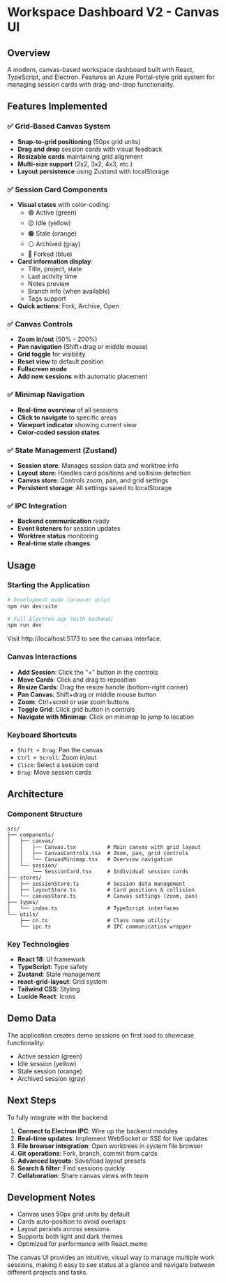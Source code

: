 # Workspace Dashboard V2 - Canvas UI

## Overview

A modern, canvas-based workspace dashboard built with React, TypeScript, and Electron. Features an Azure Portal-style grid system for managing session cards with drag-and-drop functionality.

## Features Implemented

### ✅ Grid-Based Canvas System
- **Snap-to-grid positioning** (50px grid units)
- **Drag and drop** session cards with visual feedback
- **Resizable cards** maintaining grid alignment
- **Multi-size support** (2x2, 3x2, 4x3, etc.)
- **Layout persistence** using Zustand with localStorage

### ✅ Session Card Components
- **Visual states** with color-coding:
  - 🟢 Active (green)
  - 🟡 Idle (yellow)
  - 🟠 Stale (orange)
  - ⚪ Archived (gray)
  - 🔵 Forked (blue)
- **Card information display**:
  - Title, project, state
  - Last activity time
  - Notes preview
  - Branch info (when available)
  - Tags support
- **Quick actions**: Fork, Archive, Open

### ✅ Canvas Controls
- **Zoom in/out** (50% - 200%)
- **Pan navigation** (Shift+drag or middle mouse)
- **Grid toggle** for visibility
- **Reset view** to default position
- **Fullscreen mode**
- **Add new sessions** with automatic placement

### ✅ Minimap Navigation
- **Real-time overview** of all sessions
- **Click to navigate** to specific areas
- **Viewport indicator** showing current view
- **Color-coded session states**

### ✅ State Management (Zustand)
- **Session store**: Manages session data and worktree info
- **Layout store**: Handles card positions and collision detection
- **Canvas store**: Controls zoom, pan, and grid settings
- **Persistent storage**: All settings saved to localStorage

### ✅ IPC Integration
- **Backend communication** ready
- **Event listeners** for session updates
- **Worktree status** monitoring
- **Real-time state changes**

## Usage

### Starting the Application

```bash
# Development mode (browser only)
npm run dev:vite

# Full Electron app (with backend)
npm run dev
```

Visit http://localhost:5173 to see the canvas interface.

### Canvas Interactions

- **Add Session**: Click the "+" button in the controls
- **Move Cards**: Click and drag to reposition
- **Resize Cards**: Drag the resize handle (bottom-right corner)
- **Pan Canvas**: Shift+drag or middle mouse button
- **Zoom**: Ctrl+scroll or use zoom buttons
- **Toggle Grid**: Click grid button in controls
- **Navigate with Minimap**: Click on minimap to jump to location

### Keyboard Shortcuts

- `Shift + Drag`: Pan the canvas
- `Ctrl + Scroll`: Zoom in/out
- `Click`: Select a session card
- `Drag`: Move session cards

## Architecture

### Component Structure

```
src/
├── components/
│   ├── canvas/
│   │   ├── Canvas.tsx          # Main canvas with grid layout
│   │   ├── CanvasControls.tsx  # Zoom, pan, grid controls
│   │   └── CanvasMinimap.tsx   # Overview navigation
│   └── session/
│       └── SessionCard.tsx     # Individual session cards
├── stores/
│   ├── sessionStore.ts         # Session data management
│   ├── layoutStore.ts          # Card positions & collision
│   └── canvasStore.ts          # Canvas settings (zoom, pan)
├── types/
│   └── index.ts                # TypeScript interfaces
└── utils/
    ├── cn.ts                   # Class name utility
    └── ipc.ts                  # IPC communication wrapper
```

### Key Technologies

- **React 18**: UI framework
- **TypeScript**: Type safety
- **Zustand**: State management
- **react-grid-layout**: Grid system
- **Tailwind CSS**: Styling
- **Lucide React**: Icons

## Demo Data

The application creates demo sessions on first load to showcase functionality:
- Active session (green)
- Idle session (yellow)
- Stale session (orange)
- Archived session (gray)

## Next Steps

To fully integrate with the backend:

1. **Connect to Electron IPC**: Wire up the backend modules
2. **Real-time updates**: Implement WebSocket or SSE for live updates
3. **File browser integration**: Open worktrees in system file browser
4. **Git operations**: Fork, branch, commit from cards
5. **Advanced layouts**: Save/load layout presets
6. **Search & filter**: Find sessions quickly
7. **Collaboration**: Share canvas views with team

## Development Notes

- Canvas uses 50px grid units by default
- Cards auto-position to avoid overlaps
- Layout persists across sessions
- Supports both light and dark themes
- Optimized for performance with React.memo

The canvas UI provides an intuitive, visual way to manage multiple work sessions, making it easy to see status at a glance and navigate between different projects and tasks.